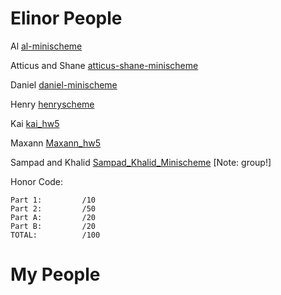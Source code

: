 # Elinor People

Al [al-minischeme](https://github.com/orgs/24sp-oberlin-csci275/teams/al-minischeme)

Atticus and Shane [atticus-shane-minischeme](https://github.com/orgs/24sp-oberlin-csci275/teams/atticus-shane-minischeme) 

Daniel [daniel-minischeme](https://github.com/orgs/24sp-oberlin-csci275/teams/daniel-minischeme)  

Henry [henryscheme](https://github.com/orgs/24sp-oberlin-csci275/teams/henryscheme)  

Kai [kai_hw5](https://github.com/orgs/24sp-oberlin-csci275/teams/kai_hw5)  

Maxann [Maxann_hw5](https://github.com/orgs/24sp-oberlin-csci275/teams/maxann_hw5)  

Sampad and Khalid [Sampad_Khalid_Minischeme](https://github.com/orgs/24sp-oberlin-csci275/teams/sampad_khalid_minischeme) [Note: group!]

Honor Code:

```
Part 1:         /10
Part 2:         /50
Part A:         /20
Part B:         /20
TOTAL:          /100
```


# My People